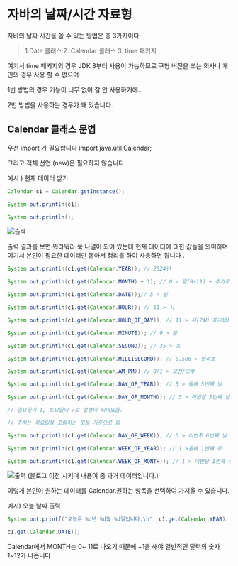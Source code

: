 
# 자바의 날짜/시간 자료형

자바의 날짜 시간을 쓸 수 있는 방법은 총 3가지이다

> 1.Date 클래스
> 2. Calendar 클래스
> 3. time 패키지 

여기서 time 패키지의 경우 JDK 8부터 사용이 가능하므로 구형 버전을 쓰는 회사나 개인의 경우 사용 할 수 없으며 

1번 방법의 경우 기능이 너무 없어 잘 안 사용하기에..

2번 방법을 사용하는 경우가 꽤 있습니다.  

## Calendar 클래스 문법

우선 import 가 필요합니다 
import java.util.Calendar;

그리고 객체 선언 (new)은 필요하지 않습니다.

예시 ) 현재 데이터 받기
```java
Calendar c1 = Calendar.getInstance();

System.out.println(c1);

System.out.println();

```
![출력]()

출력 결과를 보면 뭐라뭐라 쭉 나열이 되어 있는데 현재 데이터에 대한 값들을 의미하며 여기서 본인이 필요한 데이터만 뽑아서 정리를 하여 사용하면 됩니다 .

```java
System.out.println(c1.get(Calendar.YEAR)); // 2024년

System.out.println(c1.get(Calendar.MONTH) + 1); // 0 > 월(0~11) + 추가로 1 더함

System.out.println(c1.get(Calendar.DATE));// 5 > 일

System.out.println(c1.get(Calendar.HOUR)); // 11 > 시

System.out.println(c1.get(Calendar.HOUR_OF_DAY)); // 11 > 시(24H 표기법)

System.out.println(c1.get(Calendar.MINUTE)); // 9 > 분

System.out.println(c1.get(Calendar.SECOND)); // 35 > 초

System.out.println(c1.get(Calendar.MILLISECOND)); // 0.506 > 밀리초

System.out.println(c1.get(Calendar.AM_PM));// 0/1 > 오전/오후

System.out.println(c1.get(Calendar.DAY_OF_YEAR)); // 5 > 올해 5번째 날

System.out.println(c1.get(Calendar.DAY_OF_MONTH)); // 5 > 이번달 5번째 날

// 일요일이 1, 토요일이 7로 설정이 되어있음.

// 주차는 목요일을 포함하는 것을 기준으로 함

System.out.println(c1.get(Calendar.DAY_OF_WEEK)); // 6 > 이번주 6번째 날 (요일)

System.out.println(c1.get(Calendar.WEEK_OF_YEAR)); // 1 >올해 1번째 주

System.out.println(c1.get(Calendar.WEEK_OF_MONTH)); // 1 > 이번달 1번째 주
```
![출력]()
(블로그 이전 시키며 내용이 좀 과거 데이터입니다.)

이렇게 본인이 원하는 데이터를 Calendar.원하는 항목을 선택하여 가져올 수 있습니다.

예시) 오늘 날짜 출력
```java
System.out.printf("오늘은 %d년 %d월 %d일입니다.\n", c1.get(Calendar.YEAR), (c1.get(Calendar.MONTH) + 1),

c1.get(Calendar.DATE));
```
Calendar에서 MONTH는 0~ 11로 나오기 때문에 +1을 해야 일반적인 달력의 숫자 1~12가 나옵니다

